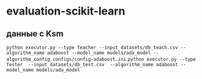 # evaluation-scikit-learn

## данные с Ksm
```python executor.py --type Teacher --input datasets/db_teach.csv --algorithm_name adaboost --model_name models/ada_model --algorithm_config configs/config-adaboost.ini```
```python executor.py --type Tester  --input datasets/db_test.csv  --algorithm_name adaboost --model_name models/ada_model``` 